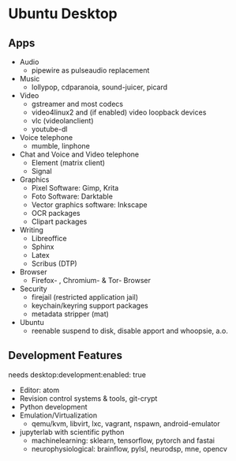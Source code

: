 # Ubuntu Desktop

## Apps
+ Audio
    + pipewire as pulseaudio replacement
+ Music
    + lollypop, cdparanoia, sound-juicer, picard
+ Video
    + gstreamer and most codecs
    + video4linux2 and (if enabled) video loopback devices
    + vlc (videolanclient)
    + youtube-dl
+ Voice telephone
    + mumble, linphone
+ Chat and Voice and Video telephone
    + Element (matrix client)
    + Signal
+ Graphics
    + Pixel Software: Gimp, Krita
    + Foto Software: Darktable
    + Vector graphics software: Inkscape
    + OCR packages
    + Clipart packages
+ Writing
    + Libreoffice
    + Sphinx
    + Latex
    + Scribus (DTP)
+ Browser
    + Firefox- , Chromium- \& Tor- Browser
+ Security
    + firejail (restricted application jail)
    + keychain/keyring support packages
    + metadata stripper (mat)
+ Ubuntu
    + reenable suspend to disk, disable apport and whoopsie, a.o.

## Development Features

needs desktop:development:enabled: true

+ Editor: atom
+ Revision control systems & tools, git-crypt
+ Python development
+ Emulation/Virtualization
  + qemu/kvm, libvirt, lxc, vagrant, nspawn, android-emulator
+ jupyterlab with scientific python
  + machinelearning:  sklearn, tensorflow, pytorch and fastai
  + neurophysiological: brainflow, pylsl, neurodsp, mne, opencv

